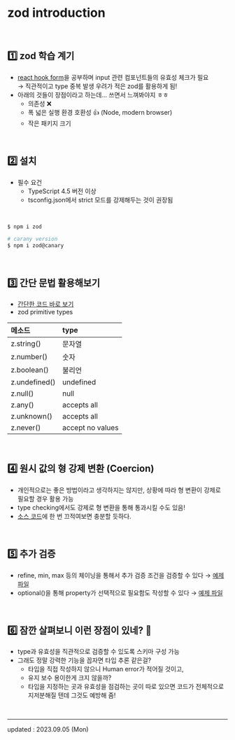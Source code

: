 # zod introduction

<br />

## 1️⃣ zod 학습 계기

- <a href="https://www.react-hook-form.com/">react hook form</a>을 공부하며 input 관련 컴포넌트들의 유효성 체크가 필요 <br/>
  → 직관적이고 type 중복 발생 우려가 적은 zod를 활용하게 됨!
- 아래의 것들이 장점이라고 하는데... 쓰면서 느껴봐야지 ㅎㅎ
  - 의존성 ❌
  - 폭 넓은 실행 환경 호환성 👍 (Node, modern browser)
  - 작은 패키지 크기

<br />

## 2️⃣ 설치

- 필수 요건
  - TypeScript 4.5 버전 이상
  - tsconfig.json에서 strict 모드를 강제해두는 것이 권장됨

<br />

```bash
$ npm i zod

# carany version
$ npm i zod@canary
```

<br />

## 3️⃣ 간단 문법 활용해보기

- <a href="./source/basic.ts">간단한 코드 바로 보기</a>
- zod primitive types

| 메소드        | type             |
| :------------ | :--------------- |
| z.string()    | 문자열           |
| z.number()    | 숫자             |
| z.boolean()   | 불리언           |
| z.undefined() | undefined        |
| z.null()      | null             |
| z.any()       | accepts all      |
| z.unknown()   | accepts all      |
| z.never()     | accept no values |

<br />

## 4️⃣ 원시 값의 형 강제 변환 (Coercion)

- 개인적으로는 좋은 방법이라고 생각하지는 않지만, 상황에 따라 형 변환이 강제로 필요할 경우 활용 가능
- type checking에서도 강제로 형 변환을 통해 통과시킬 수도 있음!
- <a href="./source/coericon.ts">소스 코드</a>에 한 번 끄적여보면 충분할 듯하다.

<br />

## 5️⃣ 추가 검증

- refine, min, max 등의 체이닝을 통해서 추가 검증 조건을 검증할 수 있다 → <a href="./source/additionalTest.ts">예제 파일</a>
- optional()을 통해 property가 선택적으로 필요함도 작성할 수 있다 → <a href="./source/optionalTest.ts">예제 파일</a>

<br />

## 6️⃣ 잠깐 살펴보니 이런 장점이 있네? 🤩

- type과 유효성을 직관적으로 검증할 수 있도록 스키마 구성 가능
- 그래도 정말 강력한 기능을 꼽자면 타입 추론 같은걸?
  - 타입을 직접 작성하지 않으니 Human error가 적어질 것이고,
  - 유지 보수 용이한게 크지 않을까?
  - 타입을 지정하는 곳과 유효성을 점검하는 곳이 따로 있으면 코드가 전체적으로 지저분해질 텐데 그것도 예방해 줌!

<br />

<hr />

updated : 2023.09.05 (Mon)

